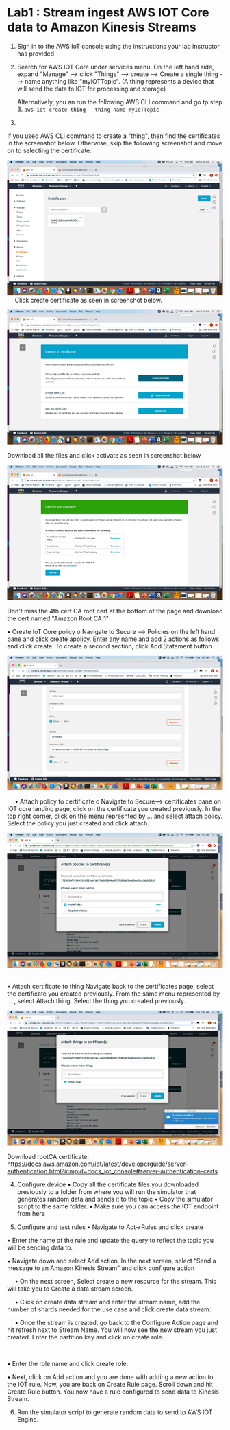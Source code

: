 # Lab1 : Stream ingest AWS IOT Core data to Amazon Kinesis Streams

1.	Sign in to the AWS IoT console using the instructions your lab instructor has provided
2.	Search for AWS IOT Core under services menu. 
   On the left hand side, expand "Manage" --> click "Things" --> create -->   Create a single thing --> name anything like "myIOTTopic". (A thing represents a device that will send the data to IOT for processing and storage)
    
    Alternatively, you an run the following AWS CLI command and go tp step 3.
    `aws iot create-thing --thing-name myIoTTopic`

3.	
  If you used AWS CLI command to create a "thing", then find the certificates in the screenshot below. Otherwise, skip the following screenshot and move on to selecting the certificate. 
  
  ![screenshot](imglab1/Picture1.png)
 
  Click create certificate as seen in screenshot below.
  
  ![screenshot](imglab1/Picture2.png)
 
  Download all the files and click activate as seen in screenshot below
  
  ![screenshot](imglab1/Picture3.png)

   Don't miss the 4th cert CA root cert at the bottom of the page and download the cert named "Amazon Root CA 1"

•	Create IoT Core policy
o	Navigate to Secure --> Policies on the left hand pane and click create apolicy. Enter any name and add 2 actions as follows and click create. To create a second section, click Add Statement button

 ![screenshot](imglab1/Picture4.png)

 
•	Attach policy to certificate
o	Navigate to Secure--> certificates pane on IOT core landing page, click on the certificate you created previously. In the top right corner, click on the menu represnted by ... and select attach policy. Select the policy you just created and click attach.
 
![screenshot](imglab1/Picture5.png)
 

•	Attach certificate to thing
Navigate back to the certificates page, select the certificate you created previously. From the same menu represented by ... , select Attach thing. Select the thing you created previously.
 
![screenshot](imglab1/Picture6.png)

Download rootCA certificate: https://docs.aws.amazon.com/iot/latest/developerguide/server-authentication.html?icmpid=docs_iot_console#server-authentication-certs

4.	Configure device
•	Copy all the certificate files you downloaded previously to a folder from where you will run the simulator that generates random data and sends it to the topic
•	Copy the simulator script to the same folder.
•	Make sure you can access the IOT endpoint from here


5.	Configure and test rules
•	Navigate to Act->Rules and click create
 

•	Enter the name of the rule and update the query to reflect the topic you will be sending data to.
 

•	Navigate down and select Add action. In the next screen, select “Send a message to an Amazon Kinesis Stream” and click configure action
 

















 
•	On the next screen, Select create a new resource for the stream. This will take you to Create a data stream screen.
 

 
•	Click on create data stream and enter the stream name, add the number of shards needed for the use case and click create data stream:

 

 
•	Once the stream is created, go back to the Configure Action page and hit refresh next to Stream Name. You will now see the new stream you just created. Enter the partition key and click on create role.
 
 

•	Enter the role name and click create role:
 


•	Next, click on Add action and you are done with adding a new action to the IOT rule. Now, you are back on Create Rule page. Scroll down and hit Create Rule button. You now have a rule configured to send data to Kinesis Stream. 

6.	Run the simulator script to generate random data to send to AWS IOT Engine.

